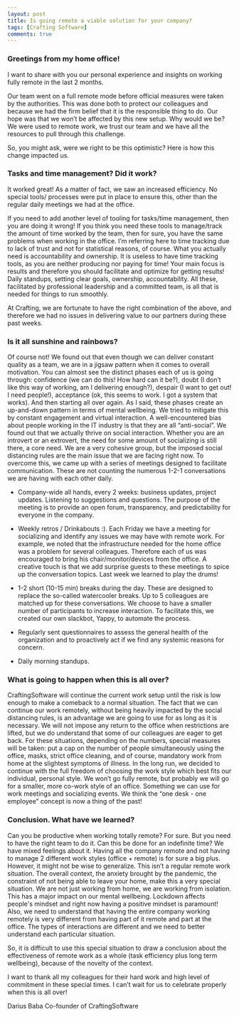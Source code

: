 ```yaml
---
layout: post
title: Is going remote a viable solution for your company?
tags: [Crafting Software]
comments: true
---
```


### Greetings from my home office!

I want to share with you our personal experience and insights on working fully remote in the last 2 months.

Our team went on a full remote mode before official measures were taken by the authorities. This was done both to protect our colleagues and because we had the firm belief that it is the responsible thing to do. Our hope was that we won’t be affected by this new setup. Why would we be? We were used to remote work, we trust our team and we have all the resources to pull through this challenge.

So, you might ask, were we right to be this optimistic? Here is how this change impacted us.

### Tasks and time management? Did it work?
It worked great! As a matter of fact, we saw an increased efficiency. No special tools/ processes were put in place to ensure this, other than the regular daily meetings we had at the office.  

If you need to add another level of tooling for tasks/time management, then you are doing it wrong! If you think you need these tools to manage/track the amount of time worked by the team, then for sure, you have the same problems when working in the office. I’m referring here to time tracking due to lack of trust and not for statistical reasons, of course. What you actually need is accountability and ownership. It is useless to have time tracking tools, as you are neither producing nor paying for time! Your main focus is results and therefore you should facilitate and optimize for getting results!
Daily standups, setting clear goals, ownership, accountability. All these, facilitated by professional leadership and a committed team,  is all that is needed for things to run smoothly.

At Crafting, we are fortunate to have the right combination of the above, and therefore we had no issues in delivering value to our partners during these past weeks. 

### Is it all sunshine and rainbows?
Of course not! We found out that even though we can deliver constant quality as a team, we are in a jigsaw pattern when it comes to overall motivation. You can almost see the distinct phases each of us is going through: confidence (we can do this! How hard can it be?), doubt (I don’t like this way of working, am I delivering enough?), despair (I want to get out! I need people!), acceptance (ok, this seems to work. I got a system that works). And then starting all over again.
As I said, these phases create an up-and-down pattern in terms of mental wellbeing. We tried to mitigate this by constant engagement and virtual interaction. A well-encountered bias about people working in the IT industry is that they are all “anti-social”. We found out that we actually thrive on social interaction. Whether you are an introvert or an extrovert, the need for some amount of socializing is still there, a core need. We are a very cohesive group, but the imposed social distancing rules are the main issue that we are facing right now. To overcome this, we came up with a series of meetings designed to facilitate communication. These are not counting the numerous  1-2-1 conversations we are having with each other daily.

* Company-wide all hands, every 2 weeks: business updates, project updates. Listening to suggestions and questions. The purpose of the meeting is to provide an open forum,  transparency, and predictability for everyone in the company.

* Weekly retros / Drinkabouts  :). Each Friday we have a meeting for socializing and identify any issues we may have with remote work. For example, we noted that the infrastructure needed for the home office was a problem for several colleagues. Therefore each of us was encouraged to bring his chair/monitor/devices from the office. 
A creative touch is that we add surprise guests to these meetings to spice up the conversation topics. Last week we learned to play the drums!

* 1-2 short (10-15 min) breaks during the day. These are designed to replace the so-called watercooler breaks. Up to 5 colleagues are matched up for these conversations. We choose to have a smaller number of participants to increase interaction. To facilitate this, we created our own slackbot, Yappy, to automate the process.

* Regularly sent questionnaires to assess the general health of the organization and to proactively act if we find any systemic reasons for concern.

* Daily morning standups. 

### What is going to happen when this is all over?
CraftingSoftware will continue the current work setup until the risk is low enough to make a comeback to a normal situation. The fact that we can continue our work remotely, without being heavily impacted by the social distancing rules, is an advantage we are going to use for as long as it is necessary. We will not impose any return to the office when restrictions are lifted, but we do understand that some of our colleagues are eager to get back. For these situations, depending on the numbers, special measures will be taken: put a cap on the number of people simultaneously using the office, masks, strict office cleaning, and of course, mandatory work from home at the slightest symptoms of illness.
In the long run, we decided to continue with the full freedom of choosing the work style which best fits our individual, personal style. We won’t go fully remote, but probably we will go for a smaller, more co-work style of an office. Something we can use for work meetings and socializing events. We think the “one desk - one employee” concept is now a thing of the past!

### Conclusion. What have we learned?
Can you be productive when working totally remote? For sure. But you need to have the right team to do it. Can this be done for an indefinite time? We have mixed feelings about it. Having all the company remote and not having to manage 2 different work styles (office + remote) is for sure a big plus. 
However, it might not be wise to generalize. This isn’t a regular remote work situation. The overall context, the anxiety brought by the pandemic, the constraint of not being able to leave your home, make this a very special situation. We are not just working from home, we are working from isolation. This has a major impact on our mental wellbeing. Lockdown affects people's mindset and right now having a positive mindset is paramount! 
Also, we need to understand that having the entire company working remotely is very different from having part of it remote and part at the office. The types of interactions are different and we need to better understand each particular situation. 

So, it is difficult to use this special situation to draw a conclusion about the effectiveness of remote work as a whole (task efficiency plus long term wellbeing), because of the novelty of the context.

I want to thank all my colleagues for their hard work and high level of commitment in these special times. I can’t wait for us to celebrate properly when this is all over!

Darius Baba
Co-founder of CraftingSoftware
